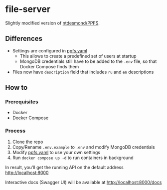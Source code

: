# file-server

Slightly modified version of [ntdesmond/PPFS](https://github.com/ntdesmond/PPFS).

## Differences

- Settings are configured in [ppfs.yaml](./ppfs.yaml)
  - This allows to create a predefined set of users at startup
  - MongoDB credentials still have to be added to the `.env` file, so that Docker Compose finds them
- Files now have `description` field that includes `ru` and `en` descriptions

## How to

### Prerequisites

- Docker
- Docker Compose

### Process

1. Clone the repo
2. Copy/Rename `.env.example` to `.env` and modify MongoDB credentials
3. Modify [ppfs.yaml](./ppfs.yaml) to use your own settings
4. Run `docker compose up -d` to run containers in background

In result, you'll get the running API on the default address <http://localhost:8000>

Interactive docs (Swagger UI) will be available at <http://localhost:8000/docs>
